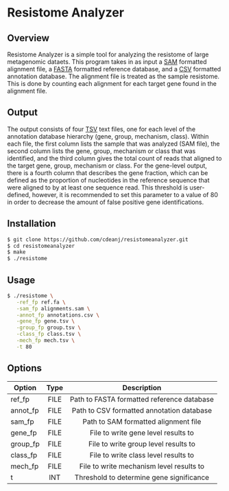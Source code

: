 # Resistome Analyzer

## Overview

Resistome Analyzer is a simple tool for analyzing the resistome of large metagenomic dataets. This program takes in as input a [SAM](http://samtools.github.io/hts-specs/SAMv1.pdf) formatted alignment file, a [FASTA](https://en.wikipedia.org/wiki/FASTA_format) formatted reference database, and a [CSV](https://en.wikipedia.org/wiki/Comma-separated_values) formatted annotation database. The alignment file is treated as the sample resistome. This is done by counting each alignment for each target gene found in the alignment file. 

## Output

The output consists of four [TSV](https://en.wikipedia.org/wiki/Tab-separated_values) text files, one for each level of the annotation database hierarchy (gene, group, mechanism, class). Within each file, the first column lists the sample that was analyzed (SAM file), the second column lists the gene, group, mechanism or class that was identified, and the third column gives the total count of reads that aligned to the target gene, group, mechanism or class. For the gene-level output, there is a fourth column that describes the gene fraction, which can be defined as the proportion of nucleotides in the reference sequence that were aligned to by at least one sequence read. This threshold is user-defined, however, it is recommended to set this parameter to a value of 80 in order to decrease the amount of false positive gene identifications.
 
## Installation
```bash
$ git clone https://github.com/cdeanj/resistomeanalyzer.git
$ cd resistomeanalyzer
$ make
$ ./resistome
```

## Usage
```bash
$ ./resistome \
   -ref_fp ref.fa \
   -sam_fp alignments.sam \
   -annot_fp annotations.csv \
   -gene_fp gene.tsv \
   -group_fp group.tsv \
   -class_fp class.tsv \
   -mech_fp mech.tsv \
   -t 80
```

## Options

| Option        | Type | Description   |
| ------------- |:----:|:-------------:|
| ref_fp        | FILE | Path to FASTA formatted reference database |
| annot_fp      | FILE | Path to CSV formatted annotation database  |
| sam_fp        | FILE | Path to SAM formatted alignment file       |
| gene_fp       | FILE | File to write gene level results to        |
| group_fp      | FILE | File to write group level results to       |
| class_fp      | FILE | File to write class level results to       |
| mech_fp       | FILE | File to write mechanism level results to   |
| t             | INT |Threshold to determine gene significance     |
